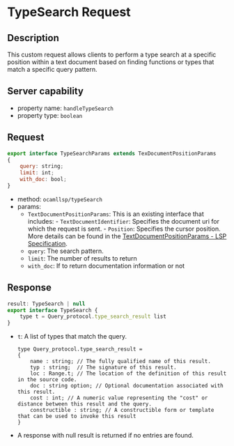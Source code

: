 # TypeSearch Request

## Description

This custom request allows clients to perform a type search at a specific position within a text document based on finding functions or types that match a specific query pattern.

## Server capability

- property name: `handleTypeSearch`
- property type: `boolean`

## Request

```js
export interface TypeSearchParams extends TexDocumentPositionParams
{
    query: string;
    limit: int;
    with_doc: bool;
}
```
- method: `ocamllsp/typeSearch`
- params:
    - `TextDocumentPositionParams`: This is an existing interface that includes:
            - `TextDocumentIdentifier`: Specifies the document uri for which the request is sent.
            - `Position`: Specifies the cursor position.
        More details can be found in the [TextDocumentPositionParams - LSP Specification](https://microsoft.github.io/language-server-protocol/specifications/lsp/3.17/specification/#textDocumentPositionParams).
    - `query`: The search pattern.
    - `limit`: The number of results to return
    - `with_doc`: If to return documentation information or not

## Response

```js
result: TypeSearch | null
export interface TypeSearch {
    type t = Query_protocol.type_search_result list
}
```
- `t`: A list of types that match the query.
    ```
    type Query_protocol.type_search_result =
    {
        name : string; // The fully qualified name of this result.
        typ : string;  // The signature of this result.
        loc : Range.t; // The location of the definition of this result in the source code.
        doc : string option; // Optional documentation associated with this result.
        cost : int; // A numeric value representing the "cost" or distance between this result and the query.
        constructible : string; // A constructible form or template that can be used to invoke this result
    }
    ```
- A response with null result is returned if no entries are found.
